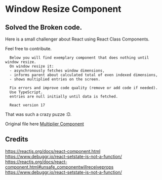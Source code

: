 # Window Resize Component

## Solved the Broken code.

Here is a small challenger about React using React Class Components.

Feel free to contribute.

```
  Below you will find exemplary component that does nothing until window resize.
  On window resize it:
  - asynchronously fetches window dimensions,
  - informs parent about calculated total of even indexed dimensions,
  - shows multiplied entries on the screen.

  Fix errors and improve code quality (remove or add code if needed).
  Use TypeScript.
  entries are null initially until data is fetched.

  React version 17
``` 

That was such a crazy puzze :D.

Original file here [Multiplier Component](original/multiplier-component.tsx)

## Credits

https://reactjs.org/docs/react-component.html
https://www.debuggr.io/react-setstate-is-not-a-function/
https://reactjs.org/docs/react-component.html#unsafe_componentwillreceiveprops  
https://www.debuggr.io/react-setstate-is-not-a-function/


